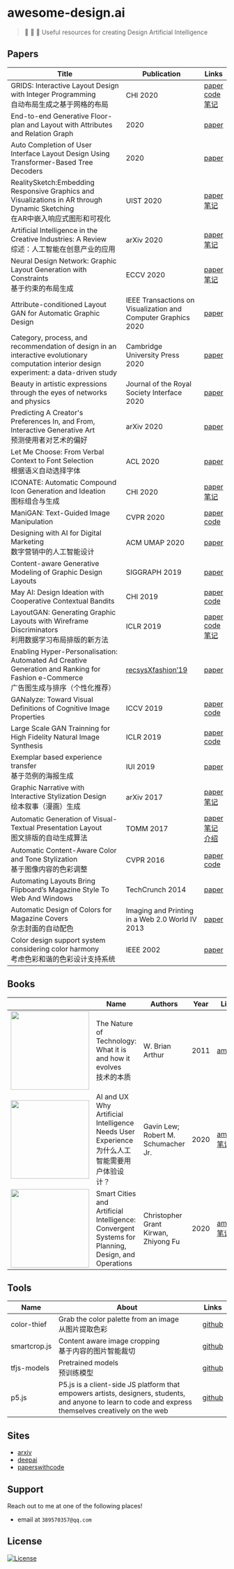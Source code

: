 # awesome-design.ai

> :gift:  :gem: :rocket: Useful resources for creating Design Artificial Intelligence 



## Papers

| Title | Publication | Links | 
| --- | --- | --- |
| GRIDS: Interactive Layout Design with Integer Programming <br>自动布局生成之基于网格的布局 | CHI 2020 | [paper](https://arxiv.org/pdf/2001.02921)<br>[code](https://github.com/aalto-ui/GRIDS)<br>[笔记](https://mp.weixin.qq.com/s/QAKUou7ZQYY7vZv--9aAIw) |
| End-to-end Generative Floor-plan and Layout with Attributes and Relation Graph | 2020 | [paper](https://arxiv.org/pdf/2012.08514.pdf) | 
| Auto Completion of User Interface Layout Design Using Transformer-Based Tree Decoders | 2020 | [paper](https://arxiv.org/pdf/2001.05308.pdf) |
| RealitySketch:Embedding Responsive Graphics and Visualizations in AR through Dynamic Sketching <br>在AR中嵌入响应式图形和可视化 | UIST 2020 | [paper](https://arxiv.org/pdf/2008.08688) <br>[笔记](https://mp.weixin.qq.com/s/IPWo-dmKZeg4CHrNuPZYAw) |
| Artificial Intelligence in the Creative Industries: A Review <br>综述：人工智能在创意产业的应用| arXiv 2020 | [paper](https://arxiv.org/pdf/2007.12391.pdf)<br>[笔记](https://mp.weixin.qq.com/s/5q2zm8gmPeN7kFRNkcOkPA)|
| Neural Design Network: Graphic Layout Generation with Constraints <br>基于约束的布局生成 | ECCV 2020 | [paper](https://arxiv.org/pdf/1912.09421.pdf)<br>[笔记](https://mp.weixin.qq.com/s/S75tRSBh3hQIUAXn11AwCA) |
| Attribute-conditioned Layout GAN for Automatic Graphic Design | IEEE Transactions on Visualization and Computer Graphics 2020 | [paper](https://www.researchgate.net/publication/341845193_Attribute-conditioned_Layout_GAN_for_Automatic_Graphic_Design) |  
| Category, process, and recommendation of design in an interactive evolutionary computation interior design experiment: a data-driven study | Cambridge University Press 2020 | [paper](https://doi.org/10.1017/S0890060420000050) |  
| Beauty in artistic expressions through the eyes of networks and physics | Journal of the Royal Society Interface  2020 | [paper](https://royalsocietypublishing.org/doi/pdf/10.1098/rsif.2019.0686) |  
| Predicting A Creator's Preferences In, and From, Interactive Generative Art <br>预测使用者对艺术的偏好| arXiv 2020 | [paper](https://arxiv.org/pdf/2003.01274.pdf) |  
| Let Me Choose: From Verbal Context to Font Selection <br>根据语义自动选择字体 | ACL 2020 | [paper](https://arxiv.org/pdf/2005.01151.pdf) |  
| ICONATE: Automatic Compound Icon Generation and Ideation <br>图标组合与生成| CHI 2020 | [paper](http://nxzhao.com/projects/ICONATE/) <br>[笔记](https://mp.weixin.qq.com/s/A-JocdwK5Sq501PZXDLo9w)|
| ManiGAN: Text-Guided Image Manipulation | CVPR 2020 |  [paper](https://arxiv.org/abs/1912.06203)<br> [code](https://github.com/mrlibw/ManiGAN) |  
| Designing with AI for Digital Marketing <br>数字营销中的人工智能设计 | ACM UMAP 2020 | [paper](https://dl.acm.org/doi/10.1145/3386392.3397600) |  
| Content-aware Generative Modeling of Graphic Design Layouts | SIGGRAPH 2019 | [paper](https://xtqiao.com/projects/content_aware_layout/) |  
| May AI: Design Ideation with Cooperative Contextual Bandits | CHI 2019 | [paper](https://dl.acm.org/doi/10.1145/3290605.3300863) <br>[code](https://github.com/aalto-ui/MayAI) |  
| LayoutGAN: Generating Graphic Layouts with Wireframe Discriminators <br>利用数据学习布局排版的新方法 | ICLR 2019 |  [paper](https://arxiv.org/pdf/1901.06767.pdf)<br> [code](https://github.com/billzhonggz/LayoutGAN)<br>[笔记](https://mp.weixin.qq.com/s/Z754Dv1FMAJGGPunmmjntQ) |  
| Enabling Hyper-Personalisation: Automated Ad Creative Generation and Ranking for Fashion e-Commerce<br> 广告图生成与排序（个性化推荐） | [recsysXfashion’19](https://zalandoresearch.github.io/fashionxrecsys/) | [paper](https://arxiv.org/pdf/1908.10139.pdf) |  
| GANalyze: Toward Visual Definitions of Cognitive Image Properties | ICCV 2019 | [paper](https://openaccess.thecvf.com/content_ICCV_2019/papers/Goetschalckx_GANalyze_Toward_Visual_Definitions_of_Cognitive_Image_Properties_ICCV_2019_paper.pdf)<br> [code](https://github.com/LoreGoetschalckx/GANalyze) |  
| Large Scale GAN Trainning for High Fidelity Natural Image Synthesis | ICLR 2019 |  [paper](https://arxiv.org/pdf/1809.11096.pdf)<br> [code](https://artbreeder.com/browse)|  
| Exemplar based experience transfer <br>基于范例的海报生成 | IUI 2019 | [paper](https://dl.acm.org/doi/10.1145/3301275.3302300) |  
| Graphic Narrative with Interactive Stylization Design <br>绘本叙事（漫画）生成 | arXiv 2017 | [paper](https://arxiv.org/pdf/1712.06654.pdf) <br>[笔记](https://mp.weixin.qq.com/s/WgAh05J_21kygesbomKeew)| 
| Automatic Generation of Visual-Textual Presentation Layout <br>图文排版的自动生成算法| TOMM 2017 | [paper](https://www.microsoft.com/en-us/research/wp-content/uploads/2016/08/a33-yang.pdf)<br> [笔记](https://mp.weixin.qq.com/s/SYP2jnDwhJYL0NZ_HznTzQ)<br> [介绍](https://zhuanlan.zhihu.com/p/28561485)|
| Automatic Content-Aware Color and Tone Stylization<br> 基于图像内容的色彩调整| CVPR 2016 | [paper](https://www.cv-foundation.org/openaccess/content_cvpr_2016/papers/Lee_Automatic_Content-Aware_Color_CVPR_2016_paper.pdf)<br> [code](https://github.com/jinyu121/ACACTS) |  
| Automating Layouts Bring Flipboard’s Magazine Style To Web And Windows | TechCrunch 2014 | [paper](https://techcrunch.com/2014/03/23/layout-in-flipboard-for-web-and-windows/) |  
| Automatic Design of Colors for Magazine Covers<br> 杂志封面的自动配色| Imaging and Printing in a Web 2.0 World IV 2013 | [paper](http://people.csail.mit.edu/jahanian/papers/Jahanian_ColorDesign_ADoMC_EI2013.pdf) |  
| Color design support system considering color harmony<br> 考虑色彩和谐的色彩设计支持系统| IEEE 2002 | [paper](https://ieeexplore.ieee.org/document/1005020)



## Books

| |Name | Authors | Year | Links |  
| --- |--- | --- | --- | --- |  
| <img src='https://images-na.ssl-images-amazon.com/images/I/410Xdc3mcwL._SX319_BO1,204,203,200_.jpg' style="width:auto;height:180px" /> | The Nature of Technology: What it is and how it evolves <br>技术的本质 | W. Brian Arthur | 2011 | [amazon](https://www.amazon.com/-/zh/dp/1416544062) |
| <img src='https://images-na.ssl-images-amazon.com/images/I/41xHHXs1awL._SX328_BO1,204,203,200_.jpg' style="width:auto;height:180px"/>| AI and UX Why Artificial Intelligence Needs User Experience <br>为什么人工智能需要用户体验设计？| Gavin Lew; Robert M. Schumacher Jr. | 2020 |  [amazon](https://www.amazon.com/dp/148425774X) <br>[笔记](https://mp.weixin.qq.com/s/uORDpOJf3Nbi6Q5pjSdHvw)|  
|<img src='https://images-na.ssl-images-amazon.com/images/I/51T+8q3bh5L._SX331_BO1,204,203,200_.jpg' style="width:auto;height:180px"/>|Smart Cities and Artificial Intelligence: Convergent Systems for Planning, Design, and Operations|Christopher Grant Kirwan, Zhiyong Fu |2020|[amazon](https://www.amazon.com/-/zh/dp/0128170247)<br>[笔记](https://mp.weixin.qq.com/s/avrtzjqLMRqb8Xy-d8Ao9Q)|





## Tools
| Name | About | Links |
| --- | --- | --- |
| color-thief | Grab the color palette from an image <br> 从图片提取色彩| [github](https://github.com/lokesh/color-thief)|
| smartcrop.js | Content aware image cropping <br>基于内容的图片智能裁切 |[github](https://github.com/jwagner/smartcrop.js)|
| tfjs-models|Pretrained models <br>预训练模型 |[github](https://github.com/tensorflow/tfjs-models)|
|p5.js | P5.js is a client-side JS platform that empowers artists, designers, students, and anyone to learn to code and express themselves creatively on the web|[github](https://github.com/processing/p5.js)|


## Sites
- [arxiv](https://arxiv.org/)
- [deepai](https://deepai.org/)
- [paperswithcode](https://paperswithcode.com/)


## Support

Reach out to me at one of the following places!

- email at `389570357@qq.com`


## License

[![License](https://img.shields.io/:license-mit-blue.svg?style=flat-square)](LICENSE)
